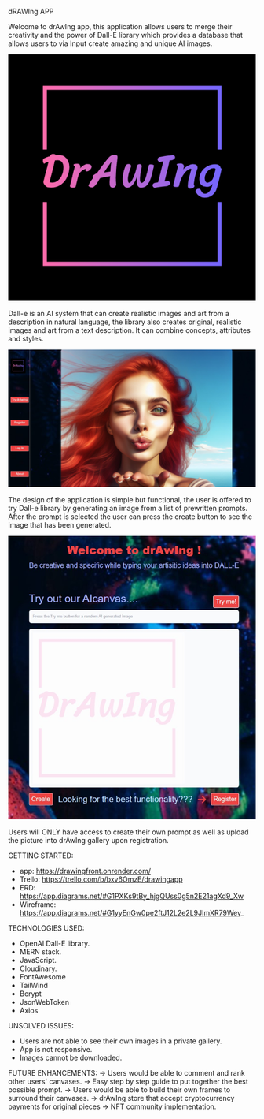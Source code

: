 dRAWIng APP

Welcome to drAwIng app, this application allows users to merge their creativity and the power of Dall-E library which provides a database that allows users to via Input create amazing and unique AI images. 

![Alt text](src/assets/logo2.png)

Dall-e is an AI system that can create  realistic images and art from a description in natural language, the library also creates original, realistic images and art from a text description. It can combine concepts, attributes and styles.

![Front](../drAwing1.jpg)

The design of the application is simple but functional, the user is offered to try Dall-e library by generating an image from  a list of prewritten prompts. After the prompt is selected  the user can press the create button to see the image that has been generated.

![canvas](drawing2.jpg)

Users will ONLY have access to create their own prompt as well as  upload the picture into drAwIng gallery upon registration.

GETTING STARTED:
* app: https://drawingfront.onrender.com/
* Trello: https://trello.com/b/bxv6OmzE/drawingapp
* ERD: https://app.diagrams.net/#G1PXKs9tBy_hjgQUss0g5n2E21agXd9_Xw
* Wireframe: https://app.diagrams.net/#G1yyEnGw0pe2ftJ12L2e2L9JImXR79Wev_


TECHNOLOGIES USED:
- OpenAI Dall-E library.
- MERN stack.
- JavaScript.
- Cloudinary.
- FontAwesome
- TailWind
- Bcrypt
- JsonWebToken
- Axios


UNSOLVED ISSUES:
* Users are not able to see their own images in a private gallery.
* App is not responsive.
* Images cannot be downloaded.

FUTURE ENHANCEMENTS:
-> Users would be able to comment and rank other users' canvases.
-> Easy step  by step guide to put together the best possible prompt.
-> Users would be able to build their own frames to surround their canvases.
-> drAwIng store that accept cryptocurrency payments for original pieces
-> NFT community implementation.

